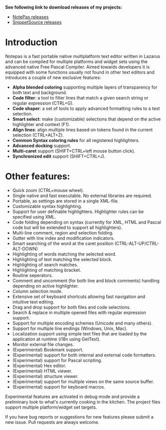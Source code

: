 **See following link to download releases of my projects:**
* [NotePas releases](https://github.com/beNative/Notepas)
* [SnippetSource releases](https://github.com/beNative/SnippetSource)

# Introduction

Notepas is a fast portable native multiplatform text editor written in Lazarus and can be compiled for multiple platforms and widget sets using the advanced native Free Pascal Compiler. Aimed towards developers it is equipped with some functions usually not found in other text editors and introduces a couple of new exclusive features:

* **Alpha blended coloring** supporting multiple layers of transparency for both text and background.
* **Code filter**: a tool to filter lines that match a given search string or regular expression (CTRL+G).
* **Code shaper**: a set of tools to apply advanced formatting rules to a text selection.
* **Smart select**: make (customizable) selections that depend on the active highlighter and context (F1).
* **Align lines**: align multiple lines based on tokens found in the current selection (CTRL+ALT+Z).
* **Common Syntax coloring rules** for all registered highlighters.
* **Advanced docking** support.
* **Multi-caret** support (SHIFT+CTRL+left mouse button click).
* **Synchronized edit** support (SHIFT+CTRL+J).

# Other features:

* Quick zoom (CTRL+mouse wheel).
* Single native and fast executable. No external libraries are required.
* Portable, as settings are stored in a single XML-file.
* Customizable syntax highlighting.
* Support for user definable highlighters. Highlighter rules can be specified using XML.
* Code folding depending on syntax (currently for XML, HTML and Pascal code but will be extended to support all highlighters).
* Multi-line comment, region and selection folding.
* Gutter with line index and modification indicators.
* Smart searching of the word at the caret position (CTRL-ALT-UP/CTRL-ALT-DOWN)
* Highlighting of words matching the selected word.
* Highlighting of text matching the selected block.
* Highlighting of search matches.
* Highlighting of matching bracket.
* Routine seperators.
* Comment and uncomment (for both line and block comments) handling depending on active highlighter.
* Column selection mode.
* Extensive set of keyboard shortcuts allowing fast navigation and intuitive text editing.
* Drag and drop support for both files and code selections.
* Search & replace in multiple opened files with regular expression support.
* Support for multiple encoding schemes (Unicode and many others).
* Support for multiple line endings (Windows, Unix, Mac).
* Localization support using simple text files that are loaded by the application at runtime (i18n using GetText).
* Monitor external file changes.
* (Experimental) Bookmark support.
* (Experimental) support for both internal and external code formatters.
* (Experimental) support for Pascal scripting.
* (Experimental) Hex editor.
* (Experimental) HTML viewer.
* (Experimental) structure viewer.
* (Experimental) support for multiple views on the same source buffer.
* (Experimental) support for keyboard macros.

Experimental features are activated in debug mode and provide a preliminary look to what's currently cooking in the kitchen.
The project files support multiple platform/widget set targets.

If you have bug reports or suggestions for new features please submit a new issue. Pull requests are always welcome.
